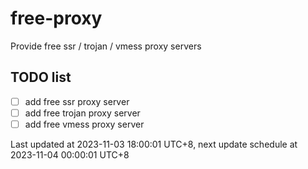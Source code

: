 
# free-proxy
Provide free ssr / trojan / vmess proxy servers


## TODO list
- [ ] add free ssr proxy server
- [ ] add free trojan proxy server
- [ ] add free vmess proxy server

Last updated at 2023-11-03 18:00:01 UTC+8, next update schedule at 2023-11-04 00:00:01 UTC+8

